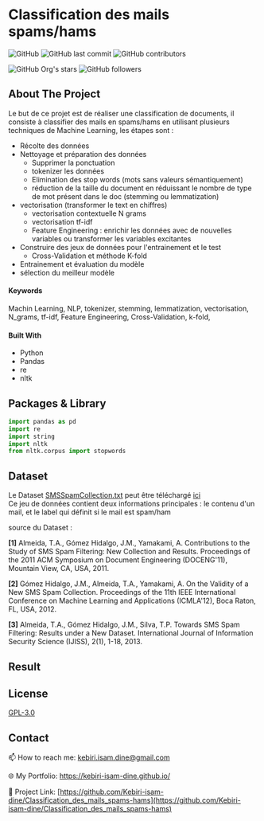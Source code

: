 # Classification des mails spams/hams










![GitHub](https://img.shields.io/github/license/kebiri-isam-dine/Classification_des_mails_spams-hams?color=g&style=for-the-badge)
![GitHub last commit](https://img.shields.io/github/last-commit/kebiri-isam-dine/Classification_des_mails_spams-hams?color=red&style=for-the-badge)
![GitHub contributors](https://img.shields.io/github/contributors/kebiri-isam-dine/Classification_des_mails_spams-hams?color=yellow&style=for-the-badge)

![GitHub Org's stars](https://img.shields.io/github/stars/kebiri-isam-dine?style=social)
![GitHub followers](https://img.shields.io/github/followers/kebiri-isam-dine?style=social)

## About The Project

Le but de ce projet est de réaliser une classification de documents, il consiste à classifier des mails en spams/hams en utilisant plusieurs techniques de Machine Learning, les étapes sont :

- Récolte des données
- Nettoyage et préparation des données
  - Supprimer la ponctuation
  - tokenizer les données
  - Elimination des stop words (mots sans valeurs sémantiquement)
  - réduction de la taille du document en réduissant le nombre de type de mot présent dans le doc (stemming ou lemmatization)
- vectorisation (transformer le text en chiffres)
  - vectorisation contextuelle N grams
  - vectorisation tf-idf
  - Feature Engineering : enrichir les données avec de nouvelles variables ou transformer les variables excitantes
- Construire des jeux de données pour l'entrainement et le test
  - Cross-Validation et méthode K-fold
- Entrainement et évaluation du modèle
- sélection du meilleur modèle

#### Keywords

Machin Learning, NLP, tokenizer, stemming, lemmatization, vectorisation, N_grams, tf-idf, Feature Engineering, Cross-Validation, k-fold, 

#### Built With

* Python
* Pandas
* re
* nltk


## Packages & Library

```python
import pandas as pd
import re
import string
import nltk
from nltk.corpus import stopwords

```

## Dataset

Le Dataset [SMSSpamCollection.txt](Data/SMSSpamCollection.txt) peut être téléchargé [ici](http://dcomp.sor.ufscar.br/talmeida/smspamcollection/)   
Ce jeu de données contient deux informations principales : le contenu d'un mail, et le label qui définit si le mail est spam/ham

source du Dataset :

**[1]** Almeida, T.A., Gómez Hidalgo, J.M., Yamakami, A. Contributions to the Study of SMS Spam Filtering: New Collection and Results.  Proceedings of the 2011 ACM Symposium on Document Engineering (DOCENG'11), Mountain View, CA, USA, 2011.

**[2]** Gómez Hidalgo, J.M., Almeida, T.A., Yamakami, A. On the Validity of a New SMS Spam Collection.  Proceedings of the 11th IEEE International Conference on Machine Learning and Applications (ICMLA'12), Boca Raton, FL, USA, 2012.

**[3]** Almeida, T.A., Gómez Hidalgo, J.M., Silva, T.P.  Towards SMS Spam Filtering: Results under a New Dataset.   International Journal of Information Security Science (IJISS), 2(1), 1-18, 2013.


## Result



## License

[GPL-3.0](https://choosealicense.com/licenses/gpl-3.0/)

## Contact

📫 How to reach me: kebiri.isam.dine@gmail.com

🌐 My Portfolio: <https://kebiri-isam-dine.github.io/>

🔗 Project Link: [https://github.com/Kebiri-isam-dine/Classification_des_mails_spams-hams](https://github.com/Kebiri-isam-dine/Classification_des_mails_spams-hams)
